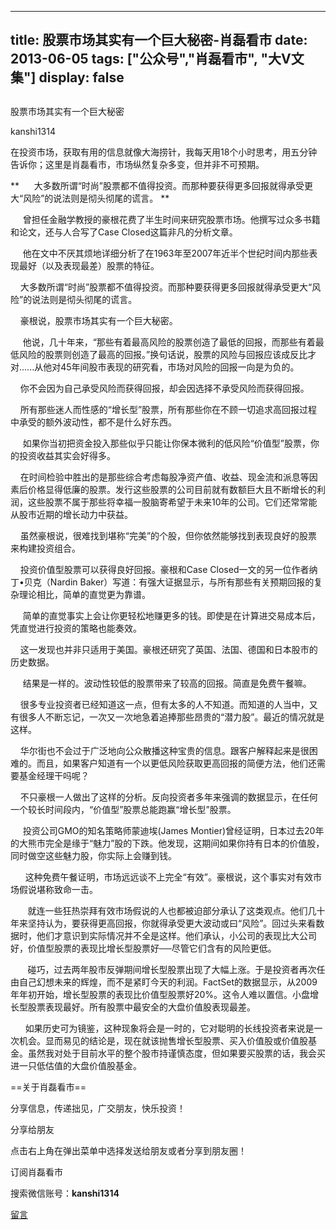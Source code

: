 
---
title:  股票市场其实有一个巨大秘密-肖磊看市
date: 2013-06-05
tags: ["公众号","肖磊看市", "大V文集"]
display: false
---


## 



股票市场其实有一个巨大秘密




kanshi1314




在投资市场，获取有用的信息就像大海捞针，我每天用18个小时思考，用五分钟告诉你；这里是肖磊看市，市场纵然复杂多变，但并非不可预期。


** &nbsp; &nbsp; &nbsp;大多数所谓“时尚”股票都不值得投资。而那种要获得更多回报就得承受更大“风险”的说法则是彻头彻尾的谎言。 **

 

 &nbsp; &nbsp; &nbsp;曾担任金融学教授的豪根花费了半生时间来研究股票市场。他撰写过众多书籍和论文，还与人合写了Case Closed这篇非凡的分析文章。

 &nbsp; &nbsp; &nbsp;他在文中不厌其烦地详细分析了在1963年至2007年近半个世纪时间内那些表现最好（以及表现最差）股票的特征。

 &nbsp; &nbsp; 大多数所谓“时尚”股票都不值得投资。而那种要获得更多回报就得承受更大“风险”的说法则是彻头彻尾的谎言。

 &nbsp; &nbsp; 豪根说，股票市场其实有一个巨大秘密。

 &nbsp; &nbsp; &nbsp;他说，几十年来，“那些有着最高风险的股票创造了最低的回报，而那些有着最低风险的股票则创造了最高的回报。”换句话说，股票的风险与回报应该成反比才对......从他对45年间股市表现的研究看，市场对风险的回报一向是为负的。

 &nbsp; &nbsp; 你不会因为自己承受风险而获得回报，却会因选择不承受风险而获得回报。

 &nbsp; &nbsp; 所有那些迷人而性感的“增长型”股票，所有那些你在不顾一切追求高回报过程中承受的额外波动性，都不是什么好东西。

 &nbsp; &nbsp; &nbsp;如果你当初把资金投入那些似乎只能让你保本微利的低风险“价值型”股票，你的投资收益其实会好得多。

 &nbsp; &nbsp; 在时间检验中胜出的是那些综合考虑每股净资产值、收益、现金流和派息等因素后价格显得低廉的股票。发行这些股票的公司目前就有数额巨大且不断增长的利润，这些股票不属于那些将幸福一股脑寄希望于未来10年的公司。它们还常常能从股市近期的增长动力中获益。

 &nbsp; &nbsp; 虽然豪根说，很难找到堪称“完美”的个股，但你依然能够找到表现良好的股票来构建投资组合。

 &nbsp; &nbsp; 投资价值型股票可以获得良好回报。豪根和Case Closed一文的另一位作者纳丁•贝克（Nardin Baker）写道：有强大证据显示，与所有那些有关预期回报的复杂理论相比，简单的直觉更为靠谱。

 &nbsp; &nbsp; &nbsp;简单的直觉事实上会让你更轻松地赚更多的钱。即使是在计算进交易成本后，凭直觉进行投资的策略也能奏效。

 &nbsp; &nbsp; 这一发现也并非只适用于美国。豪根还研究了英国、法国、德国和日本股市的历史数据。

 &nbsp; &nbsp; &nbsp;结果是一样的。波动性较低的股票带来了较高的回报。简直是免费午餐嘛。

 &nbsp; &nbsp; 很多专业投资者已经知道这一点，但有太多的人不知道。而知道的人当中，又有很多人不断忘记，一次又一次地急着追捧那些昂贵的“潜力股”。最近的情况就是这样。

 &nbsp; &nbsp; 华尔街也不会过于广泛地向公众散播这种宝贵的信息。跟客户解释起来是很困难的。而且，如果客户知道有一个以更低风险获取更高回报的简便方法，他们还需要基金经理干吗呢？

 &nbsp; &nbsp; 不只豪根一人做出了这样的分析。反向投资者多年来强调的数据显示，在任何一个较长时间段内，“价值型”股票总能跑赢“增长型”股票。

 &nbsp; &nbsp; &nbsp;投资公司GMO的知名策略师蒙迪埃(James Montier)曾经证明，日本过去20年的大熊市完全是缘于“魅力”股的下跌。他发现，这期间如果你持有日本的价值股，同时做空这些魅力股，你实际上会赚到钱。

 &nbsp; &nbsp; &nbsp; 这种免费午餐证明，市场远远谈不上完全“有效”。豪根说，这个事实对有效市场假说堪称致命一击。

 &nbsp; &nbsp; &nbsp; &nbsp;就连一些狂热崇拜有效市场假说的人也都被迫部分承认了这类观点。他们几十年来坚持认为，要获得更高回报，你就得承受更大波动或曰“风险”。回过头来看数据时，他们才意识到实际情况并不全是这样。他们承认，小公司的表现比大公司好，价值型股票的表现比增长型股票好──尽管它们含有的风险更低。

 &nbsp; &nbsp; &nbsp; &nbsp;碰巧，过去两年股市反弹期间增长型股票出现了大幅上涨。于是投资者再次任由自己幻想未来的辉煌，而不是紧盯今天的利润。FactSet的数据显示，从2009年年初开始，增长型股票的表现比价值型股票好20%。这令人难以置信。小盘增长型股票表现最好。所有股票中最安全的大盘价值股表现最差。

 &nbsp; &nbsp; &nbsp; 如果历史可为镜鉴，这种现象将会是一时的，它对聪明的长线投资者来说是一次机会。显而易见的结论是，现在就该抛售增长型股票、买入价值股或价值股基金。虽然我对处于目前水平的整个股市持谨慎态度，但如果要买股票的话，我会买进一只低估值的大盘价值股基金。

 

 

 

==关于肖磊看市== 

分享信息，传递拙见，广交朋友，快乐投资！

 

分享给朋友

点击右上角在弹出菜单中选择发送给朋友或者分享到朋友圈！　

 

订阅肖磊看市

搜索微信账号：**kanshi1314**

 









[留言](javascript:;)


